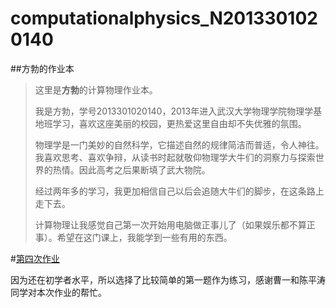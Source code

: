 # computationalphysics_N2013301020140
##方勃的作业本
>   这里是**方勃**的计算物理作业本。
>   
>   我是方勃，学号2013301020140，2013年进入武汉大学物理学院物理学基地班学习，喜欢这座美丽的校园，更热爱这里自由却不失优雅的氛围。
> 
>   物理学是一门美妙的自然科学，它描述自然的规律简洁而普适，令人神往。我喜欢思考、喜欢争辩，从读书时起就敬仰物理学大牛们的洞察力与探索世界的热情。因此高考之后果断填了武大物院。
>   
>   经过两年多的学习，我更加相信自己以后会追随大牛们的脚步，在这条路上走下去。
>   
>   计算物理让我感觉自己第一次开始用电脑做正事儿了（如果娱乐都不算正事）。希望在这门课上，我能学到一些有用的东西。

#[第四次作业](https://github.com/fbbelief/computationalphysics_N2013301020140/blob/master/homework%204)

  因为还在初学者水平，所以选择了比较简单的第一题作为练习，感谢曹一和陈平涛同学对本次作业的帮忙。  

